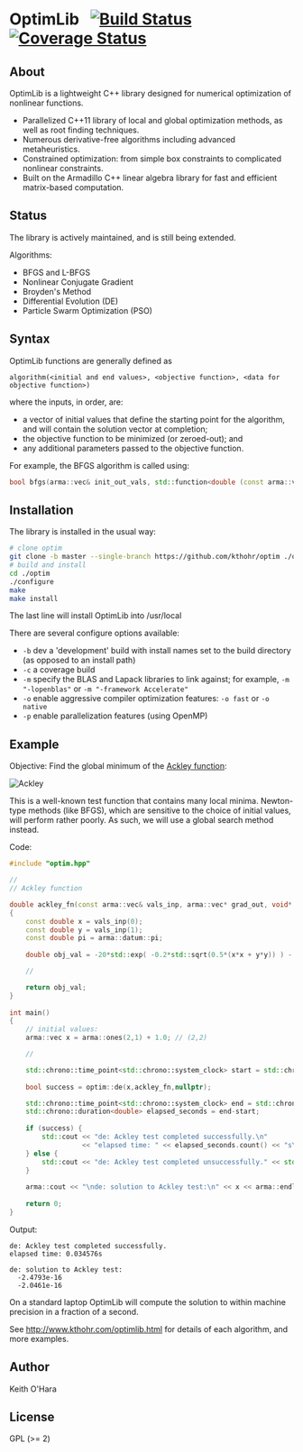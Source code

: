 # OptimLib &nbsp; [![Build Status](https://travis-ci.org/kthohr/optim.svg?branch=master)](https://travis-ci.org/kthohr/optim) [![Coverage Status](https://codecov.io/github/kthohr/optim/coverage.svg?branch=master)](https://codecov.io/github/kthohr/optim?branch=master)

## About

OptimLib is a lightweight C++ library designed for numerical optimization of nonlinear functions.

* Parallelized C++11 library of local and global optimization methods, as well as root finding techniques.
* Numerous derivative-free algorithms including advanced metaheuristics.
* Constrained optimization: from simple box constraints to complicated nonlinear constraints.
* Built on the Armadillo C++ linear algebra library for fast and efficient matrix-based computation.

## Status

The library is actively maintained, and is still being extended.

Algorithms:

* BFGS and L-BFGS
* Nonlinear Conjugate Gradient
* Broyden's Method
* Differential Evolution (DE)
* Particle Swarm Optimization (PSO)

## Syntax

OptimLib functions are generally defined as
```
algorithm(<initial and end values>, <objective function>, <data for objective function>)
```
where the inputs, in order, are:
* a vector of initial values that define the starting point for the algorithm, and will contain the solution vector at completion;
* the objective function to be minimized (or zeroed-out); and
* any additional parameters passed to the objective function.

For example, the BFGS algorithm is called using:
``` cpp
bool bfgs(arma::vec& init_out_vals, std::function<double (const arma::vec& vals_inp, arma::vec* grad_out, void* opt_data)> opt_objfn, void* opt_data);
```

## Installation

The library is installed in the usual way:

```bash
# clone optim
git clone -b master --single-branch https://github.com/kthohr/optim ./optim
# build and install
cd ./optim
./configure
make
make install
```

The last line will install OptimLib into /usr/local

There are several configure options available:
* ```-b``` dev a 'development' build with install names set to the build directory (as opposed to an install path)
* ```-c``` a coverage build
* ```-m``` specify the BLAS and Lapack libraries to link against; for example, ```-m "-lopenblas"``` or ```-m "-framework Accelerate"```
* ```-o``` enable aggressive compiler optimization features: ```-o fast``` or ```-o native```
* ```-p``` enable parallelization features (using OpenMP)


## Example

Objective: Find the global minimum of the [Ackley function](https://en.wikipedia.org/wiki/Ackley_function):

![Ackley](https://github.com/kthohr/kthohr.github.io/blob/master/pics/ackley_fn_3d.png)

This is a well-known test function that contains many local minima. Newton-type methods (like BFGS), which are sensitive to the choice of initial values, will perform rather poorly. As such, we will use a global search method instead. 

Code:

``` cpp
#include "optim.hpp"

//
// Ackley function

double ackley_fn(const arma::vec& vals_inp, arma::vec* grad_out, void* opt_data)
{
    const double x = vals_inp(0);
    const double y = vals_inp(1);
    const double pi = arma::datum::pi;
 
    double obj_val = -20*std::exp( -0.2*std::sqrt(0.5*(x*x + y*y)) ) - std::exp( 0.5*(std::cos(2*pi*x) + std::cos(2*pi*y)) ) + 22.718282L;

    //

    return obj_val;
}
 
int main()
{
    // initial values:
    arma::vec x = arma::ones(2,1) + 1.0; // (2,2)

    //

    std::chrono::time_point<std::chrono::system_clock> start = std::chrono::system_clock::now();
 
    bool success = optim::de(x,ackley_fn,nullptr);

    std::chrono::time_point<std::chrono::system_clock> end = std::chrono::system_clock::now();
    std::chrono::duration<double> elapsed_seconds = end-start;
 
    if (success) {
        std::cout << "de: Ackley test completed successfully.\n"
                  << "elapsed time: " << elapsed_seconds.count() << "s\n";
    } else {
        std::cout << "de: Ackley test completed unsuccessfully." << std::endl;
    }
 
    arma::cout << "\nde: solution to Ackley test:\n" << x << arma::endl;
 
    return 0;
}
```

Output:
```
de: Ackley test completed successfully.
elapsed time: 0.034576s

de: solution to Ackley test:
  -2.4793e-16
  -2.0461e-16
```
On a standard laptop OptimLib will compute the solution to within machine precision in a fraction of a second.

See http://www.kthohr.com/optimlib.html for details of each algorithm, and more examples.

## Author

Keith O'Hara

## License

GPL (>= 2)

